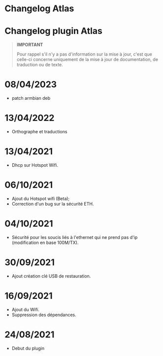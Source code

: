 # Changelog Atlas

# Changelog plugin Atlas

>**IMPORTANT**
>
>Pour rappel s'il n'y a pas d'information sur la mise à jour, c'est que celle-ci concerne uniquement de la mise à jour de documentation, de traduction ou de texte.

# 08/04/2023

- patch armbian deb 

# 13/04/2022

- Orthographe et traductions

# 13/04/2021

- Dhcp sur Hotspot Wifi.

# 06/10/2021

- Ajout du Hotspot wifi (Beta);
- Correction d'un bug sur la sécurité ETH.

# 04/10/2021

- Sécurité pour les soucis liés à l'ethernet qui ne prend pas d'ip (modification en base 100M/TX).

# 30/09/2021

- Ajout création clé USB de restauration.

# 16/09/2021

- Ajout du Wifi.
- Suppression des dépendances.

# 24/08/2021

- Debut du plugin
